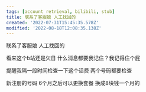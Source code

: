 ```yaml
---
tags: [account retrieval, bilibili, stub]
title: 联系了客服娘 人工找回的
created: '2022-07-31T15:45:35.578Z'
modified: '2022-08-18T12:08:35.138Z'
---
```


联系了客服娘 人工找回的

看来这个b站还是欠日 什么消息都要我记住？我记得住个屁

提醒我隔一段时间检查一下这个话费 两个号码都要检查

新注册的号码 6个月之后可以更换套餐 换成8块钱一个月的
